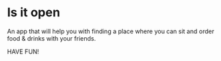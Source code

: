 # Is it open

An app that will help you with finding a place where you can sit and order food & drinks with your friends.

HAVE FUN!
